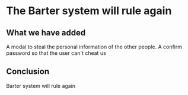 # The Barter system will rule again 

## What we have added
A modal to steal the personal information of the other people. 
A confirm password so that the user can't cheat us

## Conclusion 
Barter system will rule again
